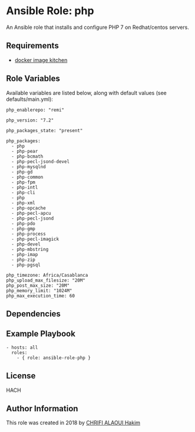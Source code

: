 
# Ansible Role: php

An Ansible role that installs and configure PHP 7 on Redhat/centos servers.


## Requirements

* [docker image kitchen](https://github.com/Hakimo003/docker-kitchen_test)


## Role Variables

Available variables are listed below, along with default values (see defaults/main.yml):

```
php_enablerepo: "remi"

php_version: "7.2"

php_packages_state: "present"

php_packages:
  - php
  - php-pear
  - php-bcmath
  - php-pecl-jsond-devel
  - php-mysqlnd
  - php-gd
  - php-common
  - php-fpm
  - php-intl
  - php-cli
  - php
  - php-xml
  - php-opcache
  - php-pecl-apcu
  - php-pecl-jsond
  - php-pdo
  - php-gmp
  - php-process
  - php-pecl-imagick
  - php-devel
  - php-mbstring
  - php-imap
  - php-zip
  - php-pgsql

php_timezone: Africa/Casablanca
php_upload_max_filesize: "20M"
php_post_max_size: "20M"
php_memory_limit: "1024M"
php_max_execution_time: 60
```

## Dependencies

## Example Playbook

    - hosts: all
      roles:
        - { role: ansible-role-php }

## License

HACH

## Author Information

This role was created in 2018 by [CHRIFI ALAOUI Hakim](https://github.com/Hakimo003/ansible-role-php)

